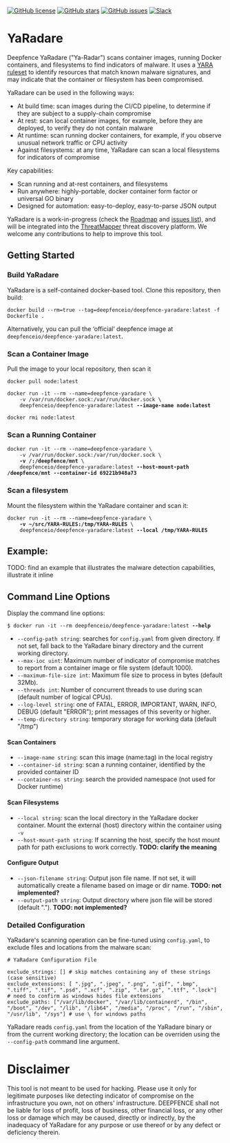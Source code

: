 [![GitHub license](https://img.shields.io/github/license/deepfence/YaRadare)](https://github.com/deepfence/YaRadare/blob/master/LICENSE)
[![GitHub stars](https://img.shields.io/github/stars/deepfence/YaRadare)](https://github.com/deepfence/YaRadare/stargazers)
[![GitHub issues](https://img.shields.io/github/issues/deepfence/YaRadare)](https://github.com/deepfence/YaRadare/issues)
[![Slack](https://img.shields.io/badge/slack-@deepfence-blue.svg?logo=slack)](https://join.slack.com/t/deepfence-community/shared_invite/zt-podmzle9-5X~qYx8wMaLt9bGWwkSdgQ)


# YaRadare

Deepfence YaRadare ("Ya-Radar") scans container images, running Docker containers, and filesystems to find indicators of malware. It uses a [YARA ruleset](https://virustotal.github.io/yara/) to identify resources that match known malware signatures, and may indicate that the container or filesystem has been compromised.

YaRadare can be used in the following ways:

 * At build time: scan images during the CI/CD pipeline, to determine if they are subject to a supply-chain compromise
 * At rest: scan local container images, for example, before they are deployed, to verify they do not contain malware
 * At runtime: scan running docker containers, for example, if you observe unusual network traffic or CPU activity
 * Against filesystems: at any time, YaRadare can scan a local filesystems for indicators of compromise

Key capabilities:

 * Scan running and at-rest containers, and filesystems
 * Run anywhere: highly-portable, docker container form factor or universal GO binary
 * Designed for automation: easy-to-deploy, easy-to-parse JSON output

YaRadare is a work-in-progress (check the [Roadmap](https://github.com/orgs/deepfence/projects/3) and [issues list](issues)), and will be integrated into the [ThreatMapper](/deepfence/ThreatMapper) threat discovery platform.  We welcome any contributions to help to improve this tool.

## Getting Started

### Build YaRadare

YaRadare is a self-contained docker-based tool. Clone this repository, then build:

```
docker build --rm=true --tag=deepfenceio/deepfence-yaradare:latest -f Dockerfile .
```

Alternatively, you can pull the ‘official’ deepfence image at `deepfenceio/deepfence-yaradare:latest`.

### Scan a Container Image

Pull the image to your local repository, then scan it

<pre><code>docker pull node:latest

docker run -it --rm --name=deepfence-yaradare \
    -v /var/run/docker.sock:/var/run/docker.sock \
    deepfenceio/deepfence-yaradare:latest <b>--image-name node:latest</b>

docker rmi node:latest
</code></pre>

### Scan a Running Container

<pre><code>docker run -it --rm --name=deepfence-yaradare \
    -v /var/run/docker.sock:/var/run/docker.sock \
    <b>-v /:/deepfence/mnt</b> \
    deepfenceio/deepfence-yaradare:latest <b>--host-mount-path /deepfence/mnt --container-id 69221b948a73</b>
</code></pre>

### Scan a filesystem

Mount the filesystem within the YaRadare container and scan it:

<pre><code>docker run -it --rm --name=deepfence-yaradare \
    <b>-v ~/src/YARA-RULES:/tmp/YARA-RULES</b> \
    deepfenceio/deepfence-yaradare:latest <b>--local /tmp/YARA-RULES</b>
</code></pre>

## Example:

TODO: find an example that illustrates the malware detection capabilities, illustrate it inline


## Command Line Options

Display the command line options:

<pre><code>$ docker run -it --rm deepfenceio/deepfence-yaradare:latest <b>--help</b></code></pre>

 * `--config-path string`: searches for `config.yaml` from given directory. If not set, fall back to the YaRadare binary directory and the current working directory.
 * `--max-ioc uint`: Maximum number of indicator of compromise matches to report from a container image or file system (default 1000).
 * `--maximum-file-size int`:	Maximum file size to process in bytes (default 32Mb).
 * `--threads int`:	Number of concurrent threads to use during scan (default number of logical CPUs).
 * `--log-level string`: one of FATAL, ERROR, IMPORTANT, WARN, INFO, DEBUG (default "ERROR"); print messages of this severity or higher.
 * `--temp-directory string`: temporary storage for working data (default "/tmp")

#### Scan Containers

 * `--image-name string`: scan this image (name:tag) in the local registry
 * `--container-id string`: scan a running container, identified by the provided container ID
 * `--container-ns string`: search the provided namespace (not used for Docker runtime)

#### Scan Filesystems

 * `--local string`: scan the local directory in the YaRadare docker container.  Mount the external (host) directory within the container using `-v`
 * `--host-mount-path string`: If scanning the host, specify the host mount path for path exclusions to work correctly.  **TODO: clarify the meaning**

#### Configure Output

 * `--json-filename string`: Output json file name. If not set, it will automatically create a filename based on image or dir name. **TODO: not implemented?**
 * `--output-path string`: Output directory where json file will be stored (default "."). **TODO: not implemented?**

### Detailed Configuration

YaRadare's scanning operation can be fine-tuned using `config.yaml`, to exclude files and locations from the malware scan:

```
# YaRadare Configuration File

exclude_strings: [] # skip matches containing any of these strings (case sensitive)
exclude_extensions: [ ".jpg", ".jpeg", ".png", ".gif", ".bmp", ".tiff", ".tif", ".psd", ".xcf", ".zip", ".tar.gz", ".ttf", ".lock"] 
# need to confirm as windows hides file extensions
exclude_paths: ["/var/lib/docker", "/var/lib/containerd", "/bin", "/boot", "/dev", "/lib", "/lib64", "/media", "/proc", "/run", "/sbin", "/usr/lib", "/sys"] # use \ for windows paths
```

YaRadare reads `config.yaml` from the location of the YaRadare binary or from the current working directory; the location can be overriden using the `--config-path` command line argument.


# Disclaimer

This tool is not meant to be used for hacking. Please use it only for legitimate purposes like detecting indicator of compromise on the infrastructure you own, not on others' infrastructure. DEEPFENCE shall not be liable for loss of profit, loss of business, other financial loss, or any other loss or damage which may be caused, directly or indirectly, by the inadequacy of YaRadare for any purpose or use thereof or by any defect or deficiency therein.
